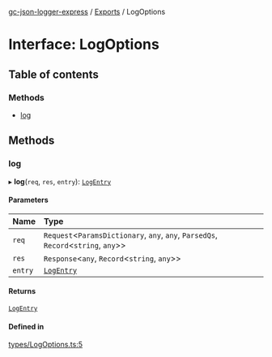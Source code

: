 [gc-json-logger-express](../README.md) / [Exports](../modules.md) / LogOptions

# Interface: LogOptions

## Table of contents

### Methods

- [log](LogOptions.md#log)

## Methods

### log

▸ **log**(`req`, `res`, `entry`): [`LogEntry`](LogEntry.md)

#### Parameters

| Name | Type |
| :------ | :------ |
| `req` | `Request`<`ParamsDictionary`, `any`, `any`, `ParsedQs`, `Record`<`string`, `any`\>\> |
| `res` | `Response`<`any`, `Record`<`string`, `any`\>\> |
| `entry` | [`LogEntry`](LogEntry.md) |

#### Returns

[`LogEntry`](LogEntry.md)

#### Defined in

[types/LogOptions.ts:5](https://github.com/igrek8/gc-json-logger-express/blob/6eabb6e/src/types/LogOptions.ts#L5)
